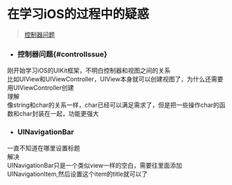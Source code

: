 # 在学习iOS的过程中的疑惑
> [控制器问题](#controlIssue)


+ ### 控制器问题{#controlIssue}
刚开始学习iOS的UIKit框架，不明白控制器和视图之间的关系<br>
比如UIView和UIViewController，UIView本身就可以创建视图了，为什么还需要用UIViewController创建<br>
理解<br>
像string和char的关系一样，char已经可以满足需求了，但是把一些操作char的函数和char封装在一起，功能更强大<br>

+ ### UINavigationBar
一直不知道在哪里设置标题<br>
解决<br>
UINavigationBar只是一个类似view一样的空白，需要往里面添加UINavigationItem,然后设置这个item的title就可以了<br>
